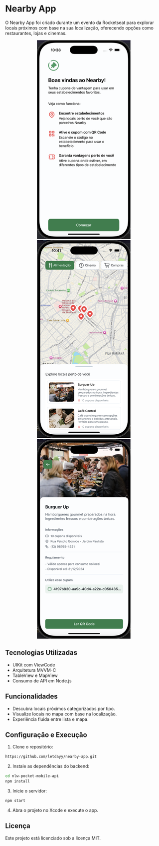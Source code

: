 # Nearby App

O Nearby App foi criado durante um evento da Rocketseat para explorar locais próximos com base na sua localização, oferecendo opções como restaurantes, lojas e cinemas.

<div align="center">
<img src="assets/welcome-view.png" width="300px">
<img src="assets/home-view.png" width="300px">
<img src="assets/details-view.png" width="300px">
</div>

## Tecnologias Utilizadas

- UIKit com ViewCode
- Arquitetura MVVM-C
- TableView e MapView
- Consumo de API em Node.js

## Funcionalidades

- Descubra locais próximos categorizados por tipo.
- Visualize locais no mapa com base na localização.
- Experiência fluida entre lista e mapa.

## Configuração e Execução
1. Clone o repositório:
```bash
https://github.com/letdayy/nearby-app.git
```
2. Instale as dependências do backend:
```bash
cd nlw-pocket-mobile-api
npm install
```
3. Inicie o servidor:
```bash
npm start
```
4. Abra o projeto no Xcode e execute o app.

## Licença
Este projeto está licenciado sob a licença MIT.
